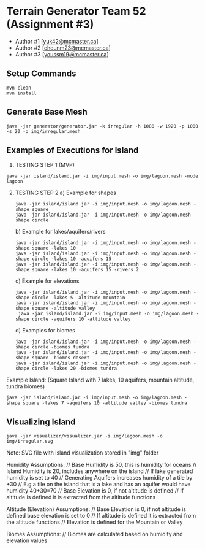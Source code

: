 # Terrain Generator Team 52 (Assignment #3)

  - Author #1 [yuk42@mcmaster.ca]
  - Author #2 [cheunm23@mcmaster.ca]
  - Author #3 [youssm19@mcmaster.ca]

## Setup Commands
```
mvn clean
mvn install
```
## Generate Base Mesh
```
java -jar generator/generator.jar -k irregular -h 1080 -w 1920 -p 1000 -s 20 -o img/irregular.mesh
```
## Examples of Executions for Island
1. TESTING STEP 1 (MVP)
```
java -jar island/island.jar -i img/input.mesh -o img/lagoon.mesh -mode lagoon
```

2. TESTING STEP 2
   a) Example for shapes
   ```
   java -jar island/island.jar -i img/input.mesh -o img/lagoon.mesh -shape square
   java -jar island/island.jar -i img/input.mesh -o img/lagoon.mesh -shape circle
   ```
   
   b) Example for lakes/aquifers/rivers
   ```
   java -jar island/island.jar -i img/input.mesh -o img/lagoon.mesh -shape square -lakes 10
   java -jar island/island.jar -i img/input.mesh -o img/lagoon.mesh -shape circle -lakes 10 -aquifers 15
   java -jar island/island.jar -i img/input.mesh -o img/lagoon.mesh -shape square -lakes 10 -aquifers 15 -rivers 2
   ```
   
   c) Example for elevations
   ```
   java -jar island/island.jar -i img/input.mesh -o img/lagoon.mesh -shape circle -lakes 5 -altitude mountain
   java -jar island/island.jar -i img/input.mesh -o img/lagoon.mesh -shape square -altitude valley
    java -jar island/island.jar -i img/input.mesh -o img/lagoon.mesh -shape circle -aquifers 10 -altitude valley
   ```
   
   d) Examples for biomes
   ```
   java -jar island/island.jar -i img/input.mesh -o img/lagoon.mesh -shape circle -biomes tundra
   java -jar island/island.jar -i img/input.mesh -o img/lagoon.mesh -shape square -biomes desert 
   java -jar island/island.jar -i img/input.mesh -o img/lagoon.mesh -shape circle -lakes 20 -biomes tundra
   ```

Example Island: (Square Island with 7 lakes, 10 aquifers, mountain altitude, tundra biomes)
```
java -jar island/island.jar -i img/input.mesh -o img/lagoon.mesh -shape square -lakes 7 -aquifers 10 -altitude valley -biomes tundra
```

## Visualizing Island
```
java -jar visualizer/visualizer.jar -i img/lagoon.mesh -o img/irregular.svg
```

Note: SVG file with island visualization stored in "img" folder

Humidity Assumptions:
// Base Humidity is 50, this is humidity for oceans
// Island Humidity is 20, includes anywhere on the island
// If lake generated humidity is set to 40
// Generating Aquifers increases humidity of a tile by +30
// E.g a tile on the island that is a lake and has an aquifer would have humidity 40+30=70
// Base Elevation is 0, if not altitude is defined
// If altitude is defined it is extracted from the altitude functions

Altitude (Elevation) Assumptions:
// Base Elevation is 0, if not altitude is defined base elevation is set to 0
// If altitude is defined it is extracted from the altitude functions
// Elevation is defined for the Mountain or Valley 

Biomes Assumptions:
// Biomes are calculated based on humidity and elevation values

   
